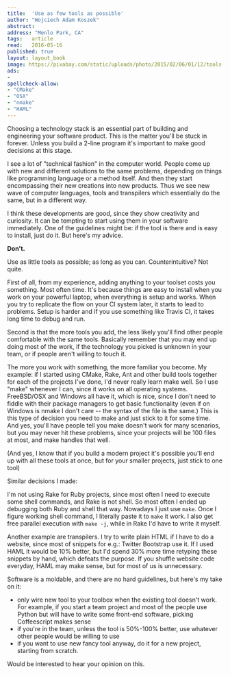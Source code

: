 ```yaml
---
title:	'Use as few tools as possible'
author: "Wojciech Adam Koszek"
abstract:
address: "Menlo Park, CA"
tags:	article
read:	2016-05-16
published: true
layout:	layout_book
image: https://pixabay.com/static/uploads/photo/2015/02/06/01/12/tools-625620_960_720.jpg
ads:
- 
spellcheck-allow:
- "CMake"
- "OSX"
- "nmake"
- "HAML"
---
```


Choosing a technology stack is an essential part of building and
engineering your software product. This is the matter you'll be stuck in
forever. Unless you build a 2-line program it's important to make good
decisions at this stage.

I see a lot of "technical fashion" in the computer world. People come up
with new and different solutions to the same problems, depending on
things like programming language or a method itself. And then they start
encompassing their new creations into new products. Thus we see new wave
of computer languages, tools and transpilers which essentially do the
same, but in a different way.

I think these developments are good, since they show creativity and
curiosity. It can be tempting to start using them in your software
immediately. One of the guidelines might be: if the tool is there and is
easy to install, just do it. But here's my advice.

**Don't.**

Use as little tools as possible; as long as you can. Counterintuitive?
Not quite.

First of all, from my experience, adding anything to your toolset costs
you something. Most often time. It's because things are easy to install
when you work on your powerful laptop, when everything is setup and
works. When you try to replicate the flow on your CI system later, it
starts to lead to problems. Setup is harder and if you use something
like Travis CI, it takes long time to debug and run.

Second is that the more tools you add, the less likely you'll find other
people comfortable with the same tools. Basically remember that you may
end up doing most of the work, if the technology you picked is unknown
in your team, or if people aren't willing to touch it.

The more you work with something, the more familiar you become. My
example: if I started using CMake, Rake, Ant and other build tools
together for each of the projects I've done, I'd never really learn make
well. So I use "make" whenever I can, since it works on all operating
systems. FreeBSD/OSX and Windows all have it, which is nice, since I
don't need to fiddle with their package managers to get basic
functionality (even if on Windows is nmake I don't care -- the syntax of
the file is the same.) This is this type of decision you need to make
and just stick to it for some time. And yes, you'll have people tell you
make doesn't work for many scenarios, but you may never hit these
problems, since your projects will be 100 files at most, and make
handles that well.

(And yes, I know that if you build a modern project it's possible you'll
end up with all these tools at once, but for your smaller projects, just
stick to one tool)

Similar decisions I made:

I'm not using Rake for Ruby projects, since most often I need to execute
some shell commands, and Rake is not shell. So most often I ended up
debugging both Ruby and shell that way. Nowadays I just use `make`.
Once I figure working shell command, I literally paste it to `make` it
work. I also get free parallel execution with `make -j`, while in Rake
I'd have to write it myself.

Another example are transpilers. I try to write plain HTML if I have to
do a website, since most of snippets for e.g.: Twitter Bootstrap use it.
If I used HAML it would be 10% better, but I'd spend 30% more time
retyping these snippets by hand, which defeats the purpose. If you
shuffle website code everyday, HAML may make sense, but for most of us
is unnecessary.

Software is a moldable, and there are no hard guidelines, but here's my
take on it:

-   only wire new tool to your toolbox when the existing tool doesn't work. For example, if you start a team project and most of the people use Python but will have to write some front-end software, picking Coffeescript makes sense
-   if you're in the team, unless the tool is 50%-100% better, use whatever other people would be willing to use
-   if you want to use new fancy tool anyway, do it for a new project, starting from scratch.

Would be interested to hear your opinion on this.
